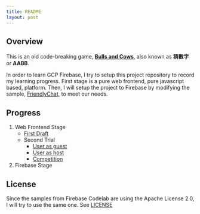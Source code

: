 ```yaml
---
title: README
layout: post
---
```


## Overview
This is an old code-breaking game, **[Bulls and Cows](https://en.wikipedia.org/wiki/Bulls_and_Cows)**, also known as **猜數字** or **AABB**.

In order to learn GCP Firebase, I try to setup this project repository to record my learning progress. First stage is a pure web frontend, pure javascript based, platform. Then, I will setup the project to Firebase by modifying the sample, [FriendlyChat](https://github.com/firebase/friendlychat-web), to meet our needs.

## Progress
  1. Web Frontend Stage
      - [First Draft](web1/index.html)
      - Second Trial
        - [User as guest](web2/guest.html)
        - [User as host](web2/host.html)
        - [Competition](web2/game.html)
  2. Firebase Stage
    
## License
Since the samples from Firebase Codelab are using the Apache License 2.0, I will try to use the same one. See [LICENSE](LICENSE) 
